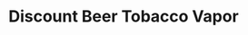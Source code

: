 ---
title: "Discount Beer Tobacco Vapor"
url: /bon-aqua/discount-beer-tobacco-vapor/
shop: convenience
---